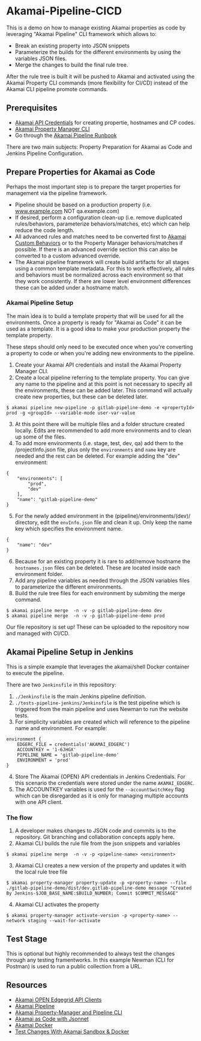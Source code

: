 # Akamai-Pipeline-CICD

This is a demo on how to manage existing Akamai properties as code by leveraging "Akamai Pipeline" CLI framework which allows to:

* Break an existing property into JSON snippets
* Parameterize the builds for the different environments by using the variables JSON files.
* Merge the changes to build the final rule tree. 

After the rule tree is built it will be pushed to Akamai and activated using the Akamai Property CLI commands (more flexibility for CI/CD) instead of the Akamai CLI pipeline promote commands.

## Prerequisites
- [Akamai API Credentials](https://developer.akamai.com/getting-started/edgegrid) for creating propertie, hostnames and CP codes.
- [Akamai Property Manager CLI](https://github.com/akamai/cli-property-manager)
- Go through the [Akamai Pipeline Runbook](https://developer.akamai.com/resource/whitepaper/akamai-pipeline-cli-framework-runbook/direct)

There are two main subjects: Property Preparation for Akamai as Code and Jenkins Pipeline Configuration.

## Prepare Properties for Akamai as Code
Perhaps the most important step is to prepare the target properties for management via the pipeline framework.

* Pipeline should be based on a production property (i.e. www.example.com NOT qa.example.com)
* If desired, perform a configuration clean-up (i.e. remove duplicated rules/behaviors, parameterize behaviors/matches, etc) which can help reduce the code length.
* All advanced rules and matches need to be converted first to [Akamai Custom Behaviors](https://developer.akamai.com/blog/2018/04/26/custom-behaviors-property-manager-papi) or to the Property Manager behaviors/matches if possible. If there is an advanced override section this can also be converted to a custom advanced override.
* The Akamai pipeline framework will create build artifacts for all stages using a common template metadata. For this to work effectively, all rules and behaviors must be normalized across each environment so that they work consistently. If there are lower level environment differences these can be added under a hostname match.

### Akamai Pipeline Setup
The main idea is to build a template property that will be used for all the environments. Once a property is ready for "Akamai as Code" it can be used as a template. It is a good idea to make your production property the template property.

These steps should only need to be executed once when you're converting a property to code or when you're adding new environments to the pipeline.

1. Create your Akamai API credentials and install the Akamai Property Manager CLI.
2. Create a local pipeline referring to the template property. You can give any name to the pipeline and at this point is not necessary to specify all the environments, these can be added later. This command will actually create new properties, but these can be deleted later.
```
$ akamai pipeline new-pipeline -p gitlab-pipeline-demo -e <propertyId> prod -g <groupId> --variable-mode user-var-value
```
3. At this point there will be multiple files and a folder structure created locally. Edits are recommended to add more environments and to clean up some of the files.
4. To add more environments (i.e. stage, test, dev, qa) add them to the /projectInfo.json file, plus only the `environments` and `name` key are needed and the rest can be deleted. For example adding the "dev" environment:
```
{
    "environments": [
        "prod",
        "dev"
    ],
    "name": "gitlab-pipeline-demo"
}
```
5. For the newly added environment in the (pipeline)/environments/(dev)/ directory, edit the `envInfo.json` file and clean it up. Only keep the name key which specifies the environment name.
```
{
    "name": "dev"
} 
```
6. Because for an existing property it is rare to add/remove hostname the `hostnames.json` files can be deleted. These are located inside each environment folder.
7. Add any pipeline variables as needed through the JSON variables files to parameterize the different environments.
8. Build the rule tree files for each environment by submiting the merge command.
```
$ akamai pipeline merge  -n -v -p gitlab-pipeline-demo dev
$ akamai pipeline merge  -n -v -p gitlab-pipeline-demo prod
```
Our file repository is set up! These can be uploaded to the repository now and managed with CI/CD.

## Akamai Pipeline Setup in Jenkins
This is a simple example that leverages the akamai/shell Docker container to execute the pipeline. 

There are two `Jenkinsfile` in this repository:
1. `./Jenkinsfile` is the main Jenkins pipeline definition.
2. `./tests-pipeline-jenkins/Jenkinsfile` is the test pipeline which is triggered from the main pipeline and uses Newman to run the website tests.
3. For simplicity variables are created which will reference to the pipeline name and environment. For example:
```
environment {
    EDGERC_FILE = credentials('AKAMAI_EDGERC')
    ACCOUNTKEY = '1-6JHGX'
    PIPELINE_NAME = 'gitlab-pipeline-demo'
    ENVIRONMENT = 'prod'
}
```
4. Store The Akamai {OPEN} API credentials in Jenkins Credentials. For this scenario the credentials were stored under the name `AKAMAI_EDGERC`.
5. The ACCOUNTKEY variables is used for the `--accountSwitchKey` flag which can be disregarded as it is only for managing multiple accounts with one API client. 

### The flow
1. A developer makes changes to JSON code and commits is to the repository. Git branching and collaboration concepts apply here.
2. Akamai CLI builds the rule file from the json snippets and variables
```
$ akamai pipeline merge  -n -v -p <pipeline-name> <environment>
```
3. Akamai CLI creates a new version of the property and updates it with the local rule tree file
```
$ akamai property-manager property-update -p <property-name> --file ./gitlab-pipeline-demo/dist/dev.gitlab-pipeline-demo message "Created By Jenkins-$JOB_BASE_NAME:$BUILD_NUMBER; Commit $COMMIT_MESSAGE"
```
4. Akamai CLI activates the property
```
$ akamai property-manager activate-version -p <property-name> --network staging --wait-for-activate
```

## Test Stage
This is optional but highly recommended to always test the changes through any testing framentworks. In this example Newman (CLI for Postman) is used to run a public collection from a URL.

## Resources
- [Akamai OPEN Edgegrid API Clients](https://developer.akamai.com/libraries)
- [Akamai Pipeline](https://developer.akamai.com/devops/use-cases/akamai-pipeline)
- [Akamai Property-Manager and Pipeline CLI](https://github.com/akamai/cli-property-manager)
- [Akamai as Code with Jsonnet](https://developer.akamai.com/blog/2021/04/28/akamai-code-jsonnet)
- [Akamai Docker](https://github.com/akamai/akamai-docker)
- [Test Changes With Akamai Sandbox & Docker](https://developer.akamai.com/blog/2020/12/11/test-changes-akamai-sandbox-docker)
